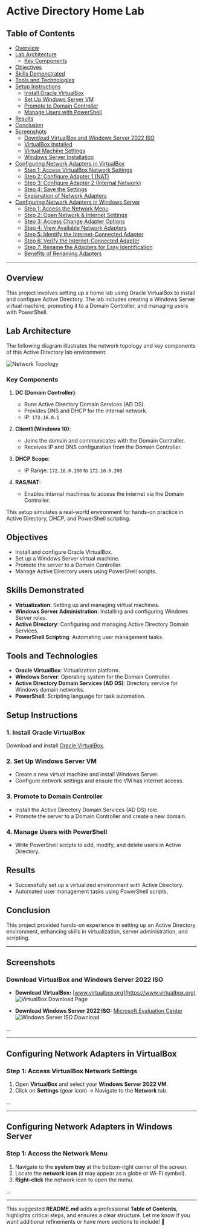 # Active Directory Home Lab

## Table of Contents
- [Overview](#overview)
- [Lab Architecture](#lab-architecture)
  - [Key Components](#key-components)
- [Objectives](#objectives)
- [Skills Demonstrated](#skills-demonstrated)
- [Tools and Technologies](#tools-and-technologies)
- [Setup Instructions](#setup-instructions)
  - [Install Oracle VirtualBox](#1-install-oracle-virtualbox)
  - [Set Up Windows Server VM](#2-set-up-windows-server-vm)
  - [Promote to Domain Controller](#3-promote-to-domain-controller)
  - [Manage Users with PowerShell](#4-manage-users-with-powershell)
- [Results](#results)
- [Conclusion](#conclusion)
- [Screenshots](#screenshots)
  - [Download VirtualBox and Windows Server 2022 ISO](#download-virtualbox-and-windows-server-2022-iso)
  - [VirtualBox Installed](#virtualbox-installed)
  - [Virtual Machine Settings](#virtual-machine-settings)
  - [Windows Server Installation](#windows-server-installation)
- [Configuring Network Adapters in VirtualBox](#configuring-network-adapters-in-virtualbox)
  - [Step 1: Access VirtualBox Network Settings](#step-1-access-virtualbox-network-settings)
  - [Step 2: Configure Adapter 1 (NAT)](#step-2-configure-adapter-1-nat)
  - [Step 3: Configure Adapter 2 (Internal Network)](#step-3-configure-adapter-2-internal-network)
  - [Step 4: Save the Settings](#step-4-save-the-settings)
  - [Explanation of Network Adapters](#explanation-of-network-adapters)
- [Configuring Network Adapters in Windows Server](#configuring-network-adapters-in-windows-server)
  - [Step 1: Access the Network Menu](#step-1-access-the-network-menu)
  - [Step 2: Open Network & Internet Settings](#step-2-open-network--internet-settings)
  - [Step 3: Access Change Adapter Options](#step-3-access-change-adapter-options)
  - [Step 4: View Available Network Adapters](#step-4-view-available-network-adapters)
  - [Step 5: Identify the Internet-Connected Adapter](#step-5-identify-the-internet-connected-adapter)
  - [Step 6: Verify the Internet-Connected Adapter](#step-6-verify-the-internet-connected-adapter)
  - [Step 7: Rename the Adapters for Easy Identification](#step-7-rename-the-adapters-for-easy-identification)
  - [Benefits of Renaming Adapters](#benefits-of-renaming-adapters)

---

## Overview
This project involves setting up a home lab using Oracle VirtualBox to install and configure Active Directory. The lab includes creating a Windows Server virtual machine, promoting it to a Domain Controller, and managing users with PowerShell.

## Lab Architecture

The following diagram illustrates the network topology and key components of this Active Directory lab environment:

![Network Topology](screenshots/network-topology.png)

### Key Components
1. **DC (Domain Controller)**:
   - Runs Active Directory Domain Services (AD DS).
   - Provides DNS and DHCP for the internal network.
   - IP: `172.16.0.1`

2. **Client1 (Windows 10)**:
   - Joins the domain and communicates with the Domain Controller.
   - Receives IP and DNS configuration from the Domain Controller.

3. **DHCP Scope**:
   - IP Range: `172.16.0.100` to `172.16.0.200`

4. **RAS/NAT**:
   - Enables internal machines to access the internet via the Domain Controller.

This setup simulates a real-world environment for hands-on practice in Active Directory, DHCP, and PowerShell scripting.

## Objectives
- Install and configure Oracle VirtualBox.
- Set up a Windows Server virtual machine.
- Promote the server to a Domain Controller.
- Manage Active Directory users using PowerShell scripts.

## Skills Demonstrated
- **Virtualization**: Setting up and managing virtual machines.
- **Windows Server Administration**: Installing and configuring Windows Server roles.
- **Active Directory**: Configuring and managing Active Directory Domain Services.
- **PowerShell Scripting**: Automating user management tasks.

## Tools and Technologies
- **Oracle VirtualBox**: Virtualization platform.
- **Windows Server**: Operating system for the Domain Controller.
- **Active Directory Domain Services (AD DS)**: Directory service for Windows domain networks.
- **PowerShell**: Scripting language for task automation.

## Setup Instructions

### 1. Install Oracle VirtualBox
Download and install [Oracle VirtualBox](https://www.virtualbox.org/).

### 2. Set Up Windows Server VM
- Create a new virtual machine and install Windows Server.
- Configure network settings and ensure the VM has internet access.

### 3. Promote to Domain Controller
- Install the Active Directory Domain Services (AD DS) role.
- Promote the server to a Domain Controller and create a new domain.

### 4. Manage Users with PowerShell
- Write PowerShell scripts to add, modify, and delete users in Active Directory.

## Results
- Successfully set up a virtualized environment with Active Directory.
- Automated user management tasks using PowerShell scripts.

## Conclusion
This project provided hands-on experience in setting up an Active Directory environment, enhancing skills in virtualization, server administration, and scripting.

---

## Screenshots

### Download VirtualBox and Windows Server 2022 ISO
- **Download VirtualBox:** [www.virtualbox.org](https://www.virtualbox.org)
  ![VirtualBox Download Page](screenshots/virtualbox-download.png)

- **Download Windows Server 2022 ISO:** [Microsoft Evaluation Center](https://www.microsoft.com/en-us/evalcenter/evaluate-windows-server-2022)
  ![Windows Server ISO Download](screenshots/iso.png)

...

---

## Configuring Network Adapters in VirtualBox

### Step 1: Access VirtualBox Network Settings
1. Open **VirtualBox** and select your **Windows Server 2022 VM**.
2. Click on **Settings** (gear icon) → Navigate to the **Network** tab.

...

---

## Configuring Network Adapters in Windows Server

### Step 1: Access the Network Menu
1. Navigate to the **system tray** at the bottom-right corner of the screen.
2. Locate the **network icon** (it may appear as a globe or Wi-Fi symbol).
3. **Right-click** the network icon to open the menu.

...

---

This suggested **README.md** adds a professional **Table of Contents**, highlights critical steps, and ensures a clear structure. Let me know if you want additional refinements or have more sections to include! 🚀

